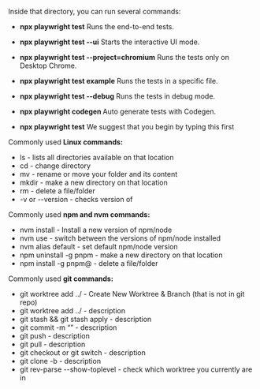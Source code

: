 Inside that directory, you can run several commands:

* **npx playwright test**
Runs the end-to-end tests.

* **npx playwright test --ui**
Starts the interactive UI mode.

* **npx playwright test --project=chromium**
Runs the tests only on Desktop Chrome.

* **npx playwright test example**
Runs the tests in a specific file.

* **npx playwright test --debug**
Runs the tests in debug mode.

* **npx playwright codegen <url>**
Auto generate tests with Codegen.

* **npx playwright test**
We suggest that you begin by typing this first


Commonly used **Linux commands:**

* ls 			- 	lists all directories available on that location
* cd 			- 	change directory
* mv <current> <new>	- 	rename or move your folder and its content
* mkdir <folder>		- 	make a new directory on that location
* rm 			- 	delete a file/folder
* -v or --version		- 	checks version of 



Commonly used **npm and nvm commands:**

* nvm install <v> 		- 	Install a new version of npm/node
* nvm use <v> 			- 	switch between the versions of npm/node installed
* nvm alias default <v> 		- 	set default npm/node version
* npm uninstall -g pnpm	- 	make a new directory on that location
* npm install -g pnpm@<v>	- 	delete a file/folder



Commonly used **git commands:**

* git worktree add ../<new-worktree>	- Create New Worktree & Branch (that is not in git repo)
* git worktree add ../<worktree> <branch> - description
* git stash && git stash apply		- description
* git commit -m “<message>”		- description
* git push				- description
* git pull					- description
* git checkout or git switch		- description
* git clone <repoUrl> -b <branch>	 - description
* git rev-parse --show-toplevel		- check which worktree you currently are in
